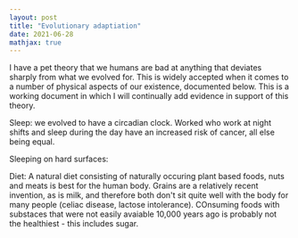 ```yaml
---
layout: post
title: "Evolutionary adaptiation"
date: 2021-06-28
mathjax: true
---
```


I have a pet theory that we humans are bad at anything that deviates sharply from what we evolved for. This is widely accepted when it comes to a number of physical aspects of our existence, documented below. This is a working document in which I will continually add evidence in support of this theory. 

Sleep: we evolved to have a circadian clock. Worked who work at night shifts and sleep during the day have an increased risk of cancer, all else being equal. 

Sleeping on hard surfaces: 

Diet: A natural diet consisting of naturally occuring plant based foods, nuts and meats is best for the human body. Grains are a relatively recent invention, as is milk, and therefore both don't sit quite well with the body for many people (celiac disease, lactose intolerance). COnsuming foods with substaces that were not easily avaiable 10,000 years ago is probably not the healthiest - this includes sugar. 
